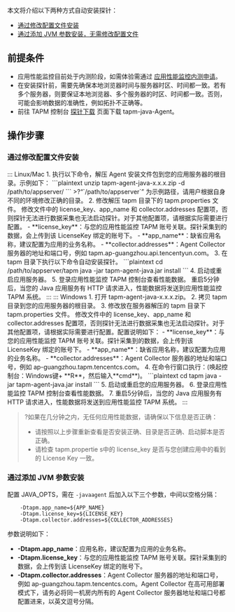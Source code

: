 本文将介绍以下两种方式自动安装探针：

- [通过修改配置文件安装](#conf)
- [通过添加 JVM 参数安装，无需修改配置文件](#addjvm)

## 前提条件

- 应用性能监控目前处于内测阶段，如需体验需通过 [应用性能监控内测申请](https://cloud.tencent.com/apply/p/f5yvbf09mka)。
- 在安装探针前，需要先确保本地浏览器时间与服务器时区、时间都一致。若有多个服务器，则要保证本地浏览器、多个服务器的时区、时间都一致。否则，可能会影响数据的准确性，例如拓扑不正确等。
- 前往 TAPM 控制台 [探针下载](https://console.cloud.tencent.com/tapm/addagent) 页面下载  tapm-java-Agent。


## 操作步骤


### 通过修改配置文件安装[](id:conf)


<dx-tabs>
::: Linux/Mac
1. 执行以下命令，解压 Agent 安装文件包到您的应用服务器的根目录。示例如下：
```plaintext
unzip tapm-agent-java-x.x.x.zip -d /path/to/appserver/
```
>?“`/path/to/appserver`” 为示例路径，请用户根据自身不同的环境修改正确的目录。
2. 修改解压 tapm 目录下的 tapm.properties 文件。
修改文件中的 license_key、app_name 和 collector.addresses 配置项，否则探针无法进行数据采集也无法启动探针。对于其他配置项，请根据实际需要进行配置。
	- **license_key**：与您的应用性能监控 TAPM 账号关联。探针采集到的数据，会上传到该 LicenseKey 绑定的账号下。
	- **app_name**：缺省应用名称，建议配置为应用的业务名称。
	- **collector.addresses**：Agent Collector 服务器的地址和端口号，例如 tapm.ap-guangzhou.api.tencentyun.com。
3. 在 tapm 目录下执行以下命令自动安装探针。
```plaintext
cd /path/to/appserver/tapm
java -jar tapm-agent-java.jar install
```
4. 启动或重启应用服务器。
5. 登录应用性能监控 TAPM 控制台查看性能数据。
重启5分钟后，当您的 Java 应用服务有 HTTP 请求进入，性能数据将发送到应用性能监控 TAPM 系统。
:::
::: Windows
1.  打开 tapm-agent-java-x.x.x.zip。
2.  拷贝 tapm 目录到您的应用服务器的根目录。
3. 修改放在服务器解压的 tapm 目录下 tapm.properties 文件。
   修改文件中的 license_key、app_name 和 collector.addresses 配置项，否则探针无法进行数据采集也无法启动探针。对于其他配置项，请根据实际需要进行配置。配置说明如下：
   - **license_key**：与您的应用性能监控 TAPM 账号关联。探针采集到的数据，会上传到该 LicenseKey 绑定的账号下。
   - **app_name**：缺省应用名称，建议配置为应用的业务名称。
   - **collector.addresses**：Agent Collector 服务器的地址和端口号，例如 ap-guangzhou.tapm.tencentcs.com。
4. 在命令行窗口执行：(唤起控制台：Windows键+ **R**，然后输入**cmd**)。
   ```plaintext
   cd tapm
   java -jar tapm-agent-java.jar install
   ```
5. 启动或重启您的应用服务器。
6. 登录应用性能监控 TAPM 控制台查看性能数据。
7. 重启5分钟后，当您的 Java 应用服务有 HTTP 请求进入，性能数据将发送到应用性能监控 TAPM 系统。
:::
</dx-tabs>


>?如果在几分钟之内，无任何应用性能数据，请确保以下信息是否正确：
> - 请按照以上步骤重新查看是否安装正确、目录是否正确、启动脚本是否正确。
> - 请检查 tapm.propertie s中的 license_key 是否与您创建应用中的看到的 License Key 一致。



### 通过添加 JVM 参数安装[](id:addjvm)

配置 JAVA_OPTS，需在 `-javaagent` 后加入以下三个参数，中间以空格分隔：
```
	-Dtapm.app_name=${APP_NAME}
	-Dtapm.license_key=${LICENSE_KEY}
	-Dtapm.collector.addresses=${COLLECTOR_ADDRESSES}
```

参数说明如下：

- **-Dtapm.app_name**：应用名称，建议配置为应用的业务名称。
- **-Dtapm.license_key**：与您的应用性能监控 TAPM 账号关联。探针采集到的数据，会上传到该 LicenseKey 绑定的账号下。
- **-Dtapm.collector.addresses**：Agent Collector 服务器的地址和端口号，例如 ap-guangzhou.tapm.tencentcs.com。Agent Collector 在高可用部署模式下，请务必将同一机房内所有的 Agent Collector 服务器地址和端口号都配置进来，以英文逗号分隔。

